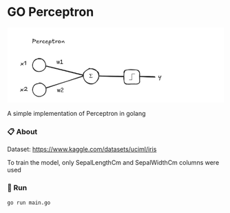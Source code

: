 # GO Perceptron

![perceptron](./imgs/perceptron.png)

A simple implementation of Perceptron in golang

### 📋 About

Dataset: https://www.kaggle.com/datasets/uciml/iris

To train the model, only SepalLengthCm and SepalWidthCm columns were used

### 🔧 Run

```
go run main.go
```
